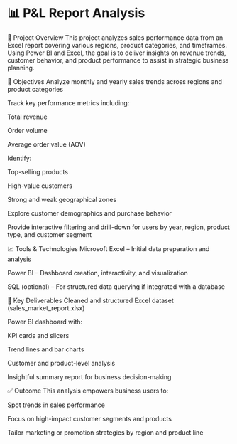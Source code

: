 # 📊 P&L Report Analysis
📁 Project Overview
This project analyzes sales performance data from an Excel report covering various regions, product categories, and timeframes. Using Power BI and Excel, the goal is to deliver insights on revenue trends, customer behavior, and product performance to assist in strategic business planning.

🎯 Objectives
Analyze monthly and yearly sales trends across regions and product categories

Track key performance metrics including:

Total revenue

Order volume

Average order value (AOV)

Identify:

Top-selling products

High-value customers

Strong and weak geographical zones

Explore customer demographics and purchase behavior

Provide interactive filtering and drill-down for users by year, region, product type, and customer segment

📈 Tools & Technologies
Microsoft Excel – Initial data preparation and analysis

Power BI – Dashboard creation, interactivity, and visualization

SQL (optional) – For structured data querying if integrated with a database

📌 Key Deliverables
Cleaned and structured Excel dataset (sales_market_report.xlsx)

Power BI dashboard with:

KPI cards and slicers

Trend lines and bar charts

Customer and product-level analysis

Insightful summary report for business decision-making

✅ Outcome
This analysis empowers business users to:

Spot trends in sales performance

Focus on high-impact customer segments and products

Tailor marketing or promotion strategies by region and product line
